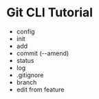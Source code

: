 # Git CLI Tutorial

- config
- init
- add
- commit (--amend)
- status
- log
- .gitignore
- branch
- edit from feature
